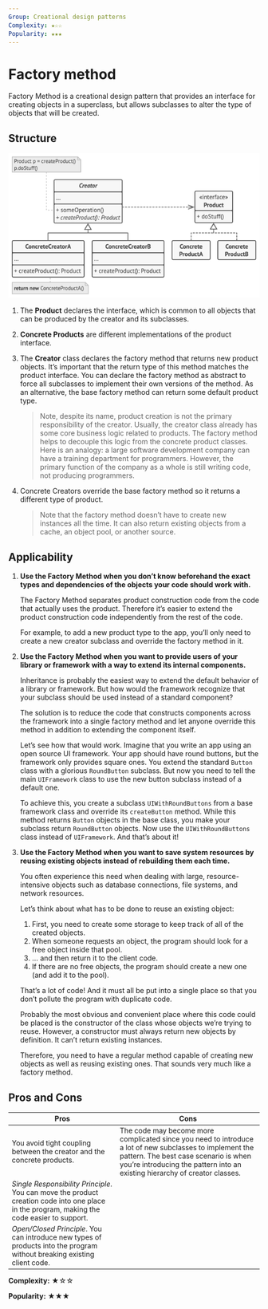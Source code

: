 ```yaml
---
Group: Creational design patterns
Complexity: ★☆☆
Popularity: ★★★
---
```

# Factory method

Factory Method is a creational design pattern that provides an interface for creating objects in a superclass, but allows subclasses to alter the type of objects that will be created.

## Structure

![](../media/factory_method.png)

1. The **Product** declares the interface, which is common to all objects that can be produced by the creator and its subclasses.
2. **Concrete Products** are different implementations of the product interface.
3. The **Creator** class declares the factory method that returns new product objects. It’s important that the return type of this method matches the product interface. You can declare the factory method as abstract to force all subclasses to implement their own versions of the method. As an alternative, the base factory method can return some default product type.
   
    > Note, despite its name, product creation is not the primary responsibility of the creator. Usually, the creator class already has some core business logic related to products. The factory method helps to decouple this logic from the concrete product classes. Here is an analogy: a large software development company can have a training department for programmers. However, the primary function of the company as a whole is still writing code, not producing programmers.

4. Concrete Creators override the base factory method so it returns a different type of product.
    
    > Note that the factory method doesn’t have to create new instances all the time. It can also return existing objects from a cache, an object pool, or another source.

## Applicability

1. **Use the Factory Method when you don’t know beforehand the exact types and dependencies of the objects your code should work with.**

    The Factory Method separates product construction code from the code that actually uses the product. Therefore it’s easier to extend the product construction code independently from the rest of the code.

    For example, to add a new product type to the app, you’ll only need to create a new creator subclass and override the factory method in it.

2. **Use the Factory Method when you want to provide users of your library or framework with a way to extend its internal components.**

    Inheritance is probably the easiest way to extend the default behavior of a library or framework. But how would the framework recognize that your subclass should be used instead of a standard component?

    The solution is to reduce the code that constructs components across the framework into a single factory method and let anyone override this method in addition to extending the component itself.

    Let’s see how that would work. Imagine that you write an app using an open source UI framework. Your app should have round buttons, but the framework only provides square ones. You extend the standard `Button` class with a glorious `RoundButton` subclass. But now you need to tell the main `UIFramework` class to use the new button subclass instead of a default one.

    To achieve this, you create a subclass `UIWithRoundButtons` from a base framework class and override its `createButton` method. While this method returns `Button` objects in the base class, you make your subclass return `RoundButton` objects. Now use the `UIWithRoundButtons` class instead of `UIFramework`. And that’s about it!

3. **Use the Factory Method when you want to save system resources by reusing existing objects instead of rebuilding them each time.**

    You often experience this need when dealing with large, resource-intensive objects such as database connections, file systems, and network resources.

    Let’s think about what has to be done to reuse an existing object:

    1. First, you need to create some storage to keep track of all of the created objects.
    1. When someone requests an object, the program should look for a free object inside that pool.
    1. … and then return it to the client code.
    1. If there are no free objects, the program should create a new one (and add it to the pool).
    
    That’s a lot of code! And it must all be put into a single place so that you don’t pollute the program with duplicate code.

    Probably the most obvious and convenient place where this code could be placed is the constructor of the class whose objects we’re trying to reuse. However, a constructor must always return new objects by definition. It can’t return existing instances.

    Therefore, you need to have a regular method capable of creating new objects as well as reusing existing ones. That sounds very much like a factory method.

## Pros and Cons

| Pros                                                                                                                                        | Cons                                                                                                                                                                                                                            |
|---------------------------------------------------------------------------------------------------------------------------------------------|---------------------------------------------------------------------------------------------------------------------------------------------------------------------------------------------------------------------------------|
| You avoid tight coupling between the creator and the concrete products.                                                                     | The code may become more complicated since you need to introduce a lot of new subclasses to implement the pattern. The best case scenario is when you’re introducing the pattern into an existing hierarchy of creator classes. |
| _Single Responsibility Principle_. You can move the product creation code into one place in the program, making the code easier to support. |                                                                                                                                                                                                                                 |
| _Open/Closed Principle_. You can introduce new types of products into the program without breaking existing client code.                    |                                                                                                                                                                                                                                 |


**Complexity:** ★☆☆

**Popularity:** ★★★